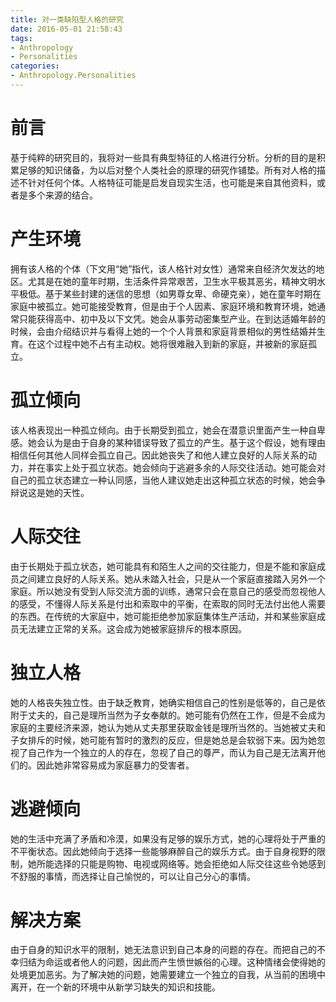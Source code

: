 ```yaml
---
title: 对一类缺陷型人格的研究
date: 2016-05-01 21:58:43
tags:
- Anthropology
- Personalities
categories:
- Anthropology.Personalities
---
```


# 前言 #
基于纯粹的研究目的，我将对一些具有典型特征的人格进行分析。分析的目的是积累足够的知识储备，为以后对整个人类社会的原理的研究作铺垫。所有对人格的描述不针对任何个体。人格特征可能是启发自现实生活，也可能是来自其他资料，或者是多个来源的结合。

# 产生环境 #
拥有该人格的个体（下文用“她”指代，该人格针对女性）通常来自经济欠发达的地区。尤其是在她的童年时期，生活条件异常艰苦，卫生水平极其恶劣，精神文明水平极低。基于某些封建的迷信的思想（如男尊女卑、命硬克亲），她在童年时期在家庭中被孤立。她可能接受教育，但是由于个人因素、家庭环境和教育环境，她通常只能获得高中、初中及以下文凭。她会从事劳动密集型产业。在到达适婚年龄的时候，会由介绍结识并与看得上她的一个个人背景和家庭背景相似的男性结婚并生育。在这个过程中她不占有主动权。她将很难融入到新的家庭，并被新的家庭孤立。

# 孤立倾向 #
该人格表现出一种孤立倾向。由于长期受到孤立，她会在潜意识里面产生一种自卑感。她会认为是由于自身的某种错误导致了孤立的产生。基于这个假设，她有理由相信任何其他人同样会孤立自己。因此她丧失了和他人建立良好的人际关系的动力，并在事实上处于孤立状态。她会倾向于逃避多余的人际交往活动。她可能会对自己的孤立状态建立一种认同感，当他人建议她走出这种孤立状态的时候，她会争辩说这是她的天性。

# 人际交往 #
由于长期处于孤立状态，她可能具有和陌生人之间的交往能力，但是不能和家庭成员之间建立良好的人际关系。她从未踏入社会，只是从一个家庭直接踏入另外一个家庭。所以她没有受到人际交流方面的训练，通常只会在意自己的感受而忽视他人的感受，不懂得人际关系是付出和索取中的平衡，在索取的同时无法付出他人需要的东西。在传统的大家庭中，她可能拒绝参加家庭集体生产活动，并和某些家庭成员无法建立正常的关系。这会成为她被家庭排斥的根本原因。

# 独立人格 #
她的人格丧失独立性。由于缺乏教育，她确实相信自己的性别是低等的，自己是依附于丈夫的，自己是理所当然为子女奉献的。她可能有仍然在工作，但是不会成为家庭的主要经济来源，她认为她从丈夫那里获取金钱是理所当然的。当她被丈夫和子女排斥的时候，她可能有暂时的激烈的反应，但是她总是会软弱下来。因为她忽视了自己作为一个独立的人的存在，忽视了自己的尊严，而认为自己是无法离开他们的。因此她非常容易成为家庭暴力的受害者。

# 逃避倾向 #
她的生活中充满了矛盾和冷漠，如果没有足够的娱乐方式，她的心理将处于严重的不平衡状态。因此她倾向于选择一些能够麻醉自己的娱乐方式。由于自身视野的限制，她所能选择的只能是购物、电视或网络等。她会拒绝如人际交往这些令她感到不舒服的事情，而选择让自己愉悦的，可以让自己分心的事情。

# 解决方案 #
由于自身的知识水平的限制，她无法意识到自己本身的问题的存在。而把自己的不幸归结为命运或者他人的问题，因此而产生愤世嫉俗的心理。这种情绪会使得她的处境更加恶劣。为了解决她的问题，她需要建立一个独立的自我，从当前的困境中离开，在一个新的环境中从新学习缺失的知识和技能。